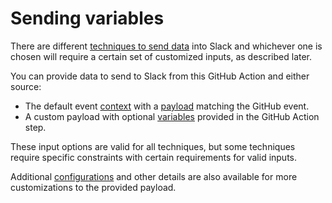 # Sending variables

There are different [techniques to send data](/slack-github-action/sending-techniques) into Slack and whichever one is chosen will require a certain set of customized inputs, as described later.

You can provide data to send to Slack from this GitHub Action and either source:

- The default event [context](https://github.com/actions/toolkit/blob/main/packages/github/src/context.ts#L6) with a [payload](https://docs.github.com/en/webhooks/webhook-events-and-payloads) matching the GitHub event.
- A custom payload with optional [variables](https://docs.github.com/en/actions/writing-workflows/choosing-what-your-workflow-does/store-information-in-variables) provided in the GitHub Action step.

These input options are valid for all techniques, but some techniques require specific constraints with certain requirements for valid inputs.

Additional [configurations](/slack-github-action/additional-configurations) and other details are also available for more customizations to the provided payload.